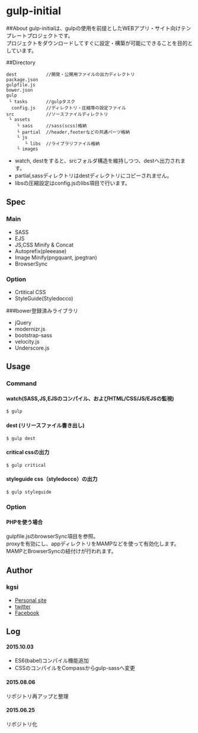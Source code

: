 # gulp-initial

##About
gulp-initialは、gulpの使用を前提としたWEBアプリ・サイト向けテンプレートプロジェクトです。  
プロジェクトをダウンロードしてすぐに設定・構築が可能にできることを目的としています。

##Directory

    dest           //開発・公開用ファイルの出力ディレクトリ
    package.json
    gulpfile.js
    bower.json
    gulp           
     └ tasks       //gulpタスク
	  config.js    //ディレクトリ・圧縮等の設定ファイル
    src            //ソースファイルディレクトリ
     └ assets
        └ sass     //sass(scss)格納
        └ partial  //header,footerなどの共通パーツ格納
        └ js
           └ libs  //ライブラリファイル格納
        └ images

 * watch, destをすると、srcフォルダ構造を維持しつつ、destへ出力されます。
 * partial,sassディレクトリはdestディレクトリにコピーされません。
 * libsの圧縮設定はconfig.jsのlibs項目で行います。

## Spec
### Main
 * SASS
 * EJS
 * JS,CSS Minify & Concat
 * Autoprefix(pleeease)
 * Image Minify(pngquant, jpegtran)
 * BrowserSync

### Option
 * Crtitical CSS
 * StyleGuide(Styledocco)

###bower登録済みライブラリ
 * jQuery
 * modernizr.js
 * bootstrap-sass
 * velocity.js
 * Underscore.js


## Usage

### Command

#### watch(SASS,JS,EJSのコンパイル、およびHTML/CSS/JS/EJSの監視)

    $ gulp

#### dest (リリースファイル書き出し)

    $ gulp dest

#### critical cssの出力

    $ gulp critical

#### styleguide css（styledocco）の出力

    $ gulp styleguide

### Option

#### PHPを使う場合
gulpfile.jsのbrowserSync項目を参照。  
proxyを有効にし、appディレクトリをMAMPなどを使って有効化します。  
MAMPとBrowserSyncの紐付けが行われます。

## Author

### kgsi

* [Personal site](http://aircolor.org)
* [twitter](https://twitter.com/kgsi)
* [Facebook](https://www.facebook.com/shinichi.kogiso)

## Log

#### 2015.10.03
* ES6(babel)コンパイル機能追加
* CSSのコンパイルをCompassからgulp-sassへ変更

#### 2015.08.06
リポジトリ再アップと整理

#### 2015.06.25
リポジトリ化
